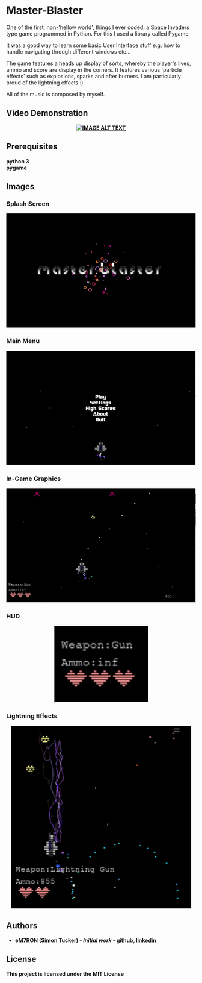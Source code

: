 # Master-Blaster

One of the first, non-'hellow world', things I ever coded; a Space Invaders type game programmed in Python. For this I used a library called Pygame.

It was a good way to learn some basic User Interface stuff e.g. how to handle navigating through different windows etc...

The game features a heads up display of sorts, whereby the player's lives, ammo and score are display in the corners. It features various 'particle effects' such as explosions, sparks and after burners. I am particularly proud of the lightning effects :) 

All of the music is composed by myself.

## Video Demonstration<b/>

<div align="center">
  <a href="https://www.youtube.com/watch?v=ERk0lG-qw5w"><img src="https://img.youtube.com/vi/ERk0lG-qw5w/0.jpg" alt="IMAGE ALT TEXT"></a>
</div>

## Prerequisites

python 3  
pygame

## Images

### Splash Screen

<p align="center">
    <img src="https://github.com/eM7RON/Master-Blaster/blob/master/img/splash.PNG" alt="splash" width="700"/>
</p>

### Main Menu

<p align="center">
    <img src="https://github.com/eM7RON/Master-Blaster/blob/master/img/main_menu.PNG" alt="main menu" width="700"/>
</p>

### In-Game Graphics

<p align="center">
    <img src="https://github.com/eM7RON/Master-Blaster/blob/master/img/ingame.PNG" alt="ingame" width="700"/>
</p>

### HUD

<p align="center">
    <img src="https://github.com/eM7RON/Master-Blaster/blob/master/img/lives.PNG" alt="lives" width="250"/>
</p>

### Lightning Effects

<p align="center">
    <img src="https://github.com/eM7RON/Master-Blaster/blob/master/img/lightning.PNG" alt="lightning" width="480"/>
</p>

## Authors

* **eM7RON (Simon Tucker)** - *Initial work* - [github](https://github.com/eM7RON), [linkedin](https://www.linkedin.com/in/simon-tucker-21838372/)

## License

This project is licensed under the MIT License
